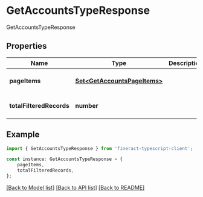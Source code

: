 # GetAccountsTypeResponse

GetAccountsTypeResponse

## Properties

Name | Type | Description | Notes
------------ | ------------- | ------------- | -------------
**pageItems** | [**Set&lt;GetAccountsPageItems&gt;**](GetAccountsPageItems.md) |  | [optional] [default to undefined]
**totalFilteredRecords** | **number** |  | [optional] [default to undefined]

## Example

```typescript
import { GetAccountsTypeResponse } from 'fineract-typescript-client';

const instance: GetAccountsTypeResponse = {
    pageItems,
    totalFilteredRecords,
};
```

[[Back to Model list]](../README.md#documentation-for-models) [[Back to API list]](../README.md#documentation-for-api-endpoints) [[Back to README]](../README.md)
